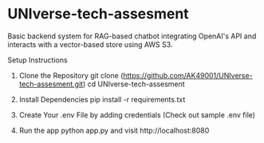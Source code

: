 # UNIverse-tech-assesment
Basic backend system for RAG-based chatbot integrating OpenAI's API and interacts with a vector-based store using AWS S3.

Setup Instructions

1. Clone the Repository
git clone (https://github.com/AK49001/UNIverse-tech-assesment.git)
cd UNIverse-tech-assesment

2. Install Dependencies
pip install -r requirements.txt

3. Create Your .env File by adding credentials (Check out sample .env file)
  
4. Run the app
 python app.py
and visit  http://localhost:8080 
   
